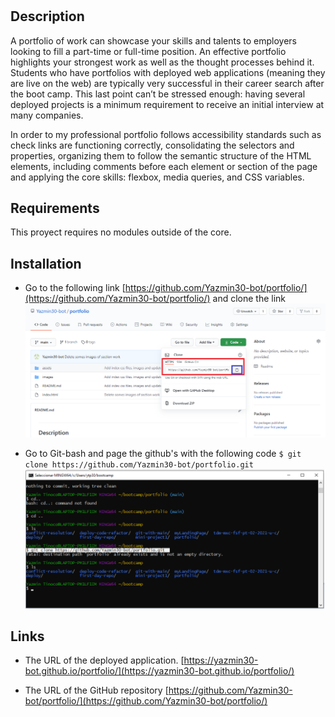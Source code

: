 # <Professional Portfolio>
## Description
A portfolio of work can showcase your skills and talents to employers looking to fill a part-time or full-time position. An effective portfolio highlights your strongest work as well as the thought processes behind it. Students who have portfolios with deployed web applications (meaning they are live on the web) are typically very successful in their career search after the boot camp. This last point can’t be stressed enough: having several deployed projects is a minimum requirement to receive an initial interview at many companies.

In order to my professional portfolio follows accessibility standards such as check links are functioning correctly, consolidating the selectors and properties, organizing them to follow the semantic structure of the HTML elements, including comments before each element or section of the page and  applying the core skills: flexbox, media queries, and CSS variables.

## Requirements
This proyect  requires no modules outside of the core.

## Installation
* Go to the following link [https://github.com/Yazmin30-bot/portfolio/](https://github.com/Yazmin30-bot/portfolio/) and clone the link 
![Git-bash commands to clone .](./images/portfolio.png)


* Go to Git-bash and page the github's with the following code `$ git clone https://github.com/Yazmin30-bot/portfolio.git ` ![Git-bash commands to clone .](./images/git-bash-clone.png)


## Links
* The URL of the deployed application.
[https://yazmin30-bot.github.io/portfolio/](https://yazmin30-bot.github.io/portfolio/)

* The URL of the GitHub repository
[https://github.com/Yazmin30-bot/portfolio/](https://github.com/Yazmin30-bot/portfolio/)
